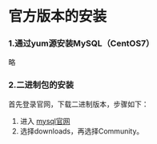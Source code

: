 官方版本的安装
================================================================================
### 1.通过yum源安装MySQL（CentOS7）
略

### 2.二进制包的安装
首先登录官网，下载二进制版本，步骤如下：
1. 进入 [mysql官网](http://www.mysql.com)
2. 选择downloads，再选择Community。
